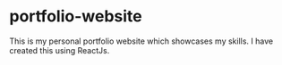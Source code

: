 # portfolio-website
This is my personal portfolio website which showcases my skills. I have created this using ReactJs.
